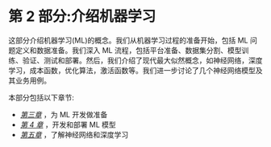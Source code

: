 <title>Part 2: Introducing Machine Learning</title>

# 第 2 部分:介绍机器学习

这部分介绍机器学习(ML)的概念。我们从机器学习过程的准备开始，包括 ML 问题定义和数据准备。我们深入 ML 流程，包括平台准备、数据集分割、模型训练、验证、测试和部署。然后，我们介绍了现代最大似然概念，如神经网络，深度学习，成本函数，优化算法，激活函数等。我们进一步讨论了几个神经网络模型及其业务用例。

本部分包括以下章节:

*   [*第三章*](B18333_03.xhtml#_idTextAnchor072) ，为 ML 开发做准备
*   [*第 4 章*](B18333_04.xhtml#_idTextAnchor094) ，开发和部署 ML 模型
*   [*第五章*](B18333_05.xhtml#_idTextAnchor116) ，了解神经网络和深度学习